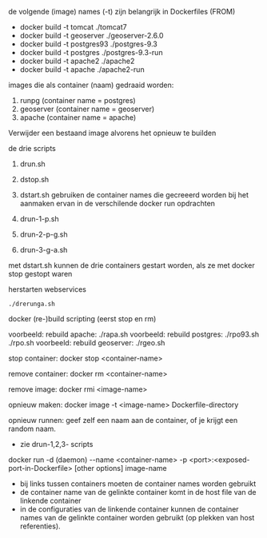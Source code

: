 de volgende (image) names (-t) zijn belangrijk in Dockerfiles (FROM) 

  * docker build -t tomcat ./tomcat7
  * docker build -t geoserver ./geoserver-2.6.0
  * docker build -t postgres93 ./postgres-9.3
  * docker build -t postgres ./postgres-9.3-run
  * docker build -t apache2 ./apache2
  * docker build -t apache ./apache2-run

images die als container (naam) gedraaid worden: 
  1. runpg (container name = postgres)
  2. geoserver (container name = geoserver) 
  3. apache (container name = apache)

Verwijder een bestaand image alvorens het opnieuw te builden


de drie scripts 
  1. drun.sh 
  2. dstop.sh 
  3. dstart.sh 
gebruiken de container names die gecreeerd worden bij het aanmaken ervan in de verschilende docker run opdrachten
  
  1. drun-1-p.sh
  2. drun-2-p-g.sh
  3. drun-3-g-a.sh

met dstart.sh kunnen de drie containers gestart worden, als ze met docker stop gestopt waren

herstarten webservices

	./drerunga.sh

docker (re-)build scripting (eerst stop en rm)

  voorbeeld: rebuild apache: ./rapa.sh
  voorbeeld: rebuild postgres: ./rpo93.sh ./rpo.sh
  voorbeeld: rebuild geoserver: ./rgeo.sh


stop container:  docker stop &lt;container-name>

remove container:  docker rm &lt;container-name>

remove image:  docker rmi &lt;image-name>

opnieuw maken: docker image -t &lt;image-name> Dockerfile-directory

opnieuw runnen: geef zelf een naam aan de container, of je krijgt een random naam.
* zie drun-1,2,3- scripts

docker run -d (daemon) --name &lt;container-name> -p &lt;port>:&lt;exposed-port-in-Dockerfile> [other options] image-name

 * bij links tussen containers moeten de container names worden gebruikt
 * de container name van de gelinkte container komt in de host file van de linkende container
 * in de configuraties van de linkende container kunnen de container names van de gelinkte container worden gebruikt (op plekken van host referenties).

